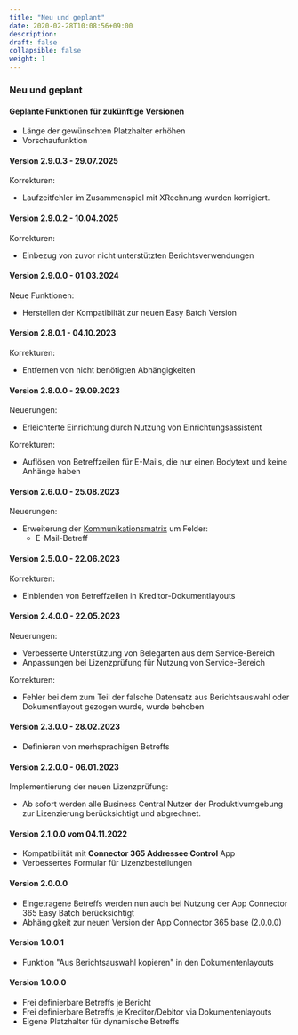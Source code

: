 ```yaml
---
title: "Neu und geplant"
date: 2020-02-28T10:08:56+09:00
description: 
draft: false
collapsible: false
weight: 1
---
```

### Neu und geplant

#### Geplante Funktionen für zukünftige Versionen
- Länge der gewünschten Platzhalter erhöhen
- Vorschaufunktion

#### Version 2.9.0.3 - 29.07.2025
Korrekturen:
- Laufzeitfehler im Zusammenspiel mit XRechnung wurden korrigiert.

#### Version 2.9.0.2 - 10.04.2025
Korrekturen:
- Einbezug von zuvor nicht unterstützten Berichtsverwendungen

#### Version 2.9.0.0 - 01.03.2024
Neue Funktionen:
- Herstellen der Kompatibiltät zur neuen Easy Batch Version

#### Version 2.8.0.1 - 04.10.2023
Korrekturen:
 - Entfernen von nicht benötigten Abhängigkeiten

#### Version 2.8.0.0 - 29.09.2023
Neuerungen:
 - Erleichterte Einrichtung durch Nutzung von Einrichtungsassistent

Korrekturen: 
 - Auflösen von Betreffzeilen für E-Mails, die nur einen Bodytext und keine Anhänge haben
 
#### Version 2.6.0.0 - 25.08.2023
Neuerungen:
 - Erweiterung der [Kommunikationsmatrix](/de-de/apps/base/first-steps/setup/communication-matrix/) um Felder:
    * E-Mail-Betreff

#### Version 2.5.0.0 - 22.06.2023
Korrekturen:
 - Einblenden von Betreffzeilen in Kreditor-Dokumentlayouts

#### Version 2.4.0.0 - 22.05.2023
Neuerungen: 
 - Verbesserte Unterstützung von Belegarten aus dem Service-Bereich
 - Anpassungen bei Lizenzprüfung für Nutzung von Service-Bereich 

Korrekturen:
 - Fehler bei dem zum Teil der falsche Datensatz aus Berichtsauswahl oder Dokumentlayout gezogen wurde, wurde behoben

#### Version 2.3.0.0 - 28.02.2023
- Definieren von merhsprachigen Betreffs
#### Version 2.2.0.0 - 06.01.2023
Implementierung der neuen Lizenzprüfung:
- Ab sofort werden alle Business Central Nutzer der Produktivumgebung zur Lizenzierung berücksichtigt und abgrechnet.

#### Version 2.1.0.0 vom 04.11.2022
 - Kompatibilität mit **Connector 365 Addressee Control** App
 - Verbessertes Formular für Lizenzbestellungen

#### Version 2.0.0.0
- Eingetragene Betreffs werden nun auch bei Nutzung der App Connector 365 Easy Batch berücksichtigt
- Abhängigkeit zur neuen Version der App Connector 365 base (2.0.0.0)

#### Version 1.0.0.1
- Funktion "Aus Berichtsauswahl kopieren" in den Dokumentenlayouts

#### Version 1.0.0.0
- Frei definierbare Betreffs je Bericht
- Frei definierbare Betreffs je Kreditor/Debitor via Dokumentenlayouts
- Eigene Platzhalter für dynamische Betreffs


